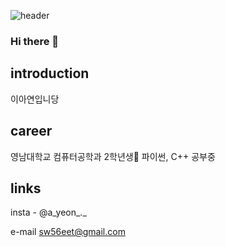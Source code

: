 ![header](https://capsule-render.vercel.app/api?type=cylinder&color=000000&height=150&section=header&text=LEEAYEON&fontColor=ffffff&fontSize=70&animation=fadeIn&fontAlignY=55)

### Hi there 👋

## introduction
이아연입니당

## career
영남대학교 컴퓨터공학과 2학년생🌱
파이썬, C++ 공부중

## links
insta - @a_yeon_._

e-mail sw56eet@gmail.com


<!--
**dkduslee/dkduslee** is a ✨ _special_ ✨ repository because its `README.md` (this file) appears on your GitHub profile.

Here are some ideas to get you started:

- 🔭 I’m currently working on ...
- 🌱 I’m currently learning ...
- 👯 I’m looking to collaborate on ...
- 🤔 I’m looking for help with ...
- 💬 Ask me about ...
- 📫 How to reach me: ...
- 😄 Pronouns: ...
- ⚡ Fun fact: ...
-->

